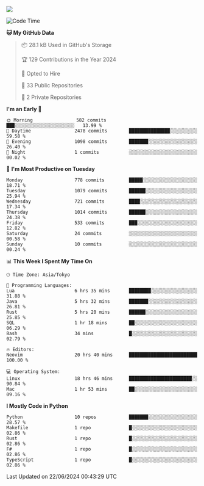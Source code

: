 ![](https://komarev.com/ghpvc/?username=kitagawa-hr)

<!--START_SECTION:waka-->
![Code Time](http://img.shields.io/badge/Code%20Time-889%20hrs%2026%20mins-blue)

**🐱 My GitHub Data** 

> 📦 28.1 kB Used in GitHub's Storage 
 > 
> 🏆 129 Contributions in the Year 2024
 > 
> 💼 Opted to Hire
 > 
> 📜 33 Public Repositories 
 > 
> 🔑 2 Private Repositories 
 > 
**I'm an Early 🐤** 

```text
🌞 Morning                582 commits         ███░░░░░░░░░░░░░░░░░░░░░░   13.99 % 
🌆 Daytime                2478 commits        ███████████████░░░░░░░░░░   59.58 % 
🌃 Evening                1098 commits        ███████░░░░░░░░░░░░░░░░░░   26.40 % 
🌙 Night                  1 commits           ░░░░░░░░░░░░░░░░░░░░░░░░░   00.02 % 
```
📅 **I'm Most Productive on Tuesday** 

```text
Monday                   778 commits         █████░░░░░░░░░░░░░░░░░░░░   18.71 % 
Tuesday                  1079 commits        ██████░░░░░░░░░░░░░░░░░░░   25.94 % 
Wednesday                721 commits         ████░░░░░░░░░░░░░░░░░░░░░   17.34 % 
Thursday                 1014 commits        ██████░░░░░░░░░░░░░░░░░░░   24.38 % 
Friday                   533 commits         ███░░░░░░░░░░░░░░░░░░░░░░   12.82 % 
Saturday                 24 commits          ░░░░░░░░░░░░░░░░░░░░░░░░░   00.58 % 
Sunday                   10 commits          ░░░░░░░░░░░░░░░░░░░░░░░░░   00.24 % 
```


📊 **This Week I Spent My Time On** 

```text
🕑︎ Time Zone: Asia/Tokyo

💬 Programming Languages: 
Lua                      6 hrs 35 mins       ████████░░░░░░░░░░░░░░░░░   31.88 % 
Java                     5 hrs 32 mins       ███████░░░░░░░░░░░░░░░░░░   26.81 % 
Rust                     5 hrs 20 mins       ██████░░░░░░░░░░░░░░░░░░░   25.85 % 
SQL                      1 hr 18 mins        ██░░░░░░░░░░░░░░░░░░░░░░░   06.29 % 
Bash                     34 mins             █░░░░░░░░░░░░░░░░░░░░░░░░   02.79 % 

🔥 Editors: 
Neovim                   20 hrs 40 mins      █████████████████████████   100.00 % 

💻 Operating System: 
Linux                    18 hrs 46 mins      ███████████████████████░░   90.84 % 
Mac                      1 hr 53 mins        ██░░░░░░░░░░░░░░░░░░░░░░░   09.16 % 
```

**I Mostly Code in Python** 

```text
Python                   10 repos            ███████░░░░░░░░░░░░░░░░░░   28.57 % 
Makefile                 1 repo              █░░░░░░░░░░░░░░░░░░░░░░░░   02.86 % 
Rust                     1 repo              █░░░░░░░░░░░░░░░░░░░░░░░░   02.86 % 
F#                       1 repo              █░░░░░░░░░░░░░░░░░░░░░░░░   02.86 % 
TypeScript               1 repo              █░░░░░░░░░░░░░░░░░░░░░░░░   02.86 % 
```




 Last Updated on 22/06/2024 00:43:29 UTC
<!--END_SECTION:waka-->

